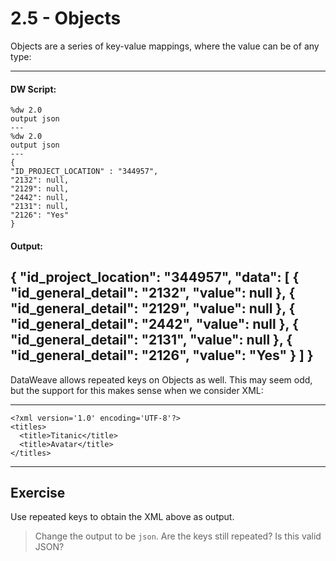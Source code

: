 # 2.5 - Objects

Objects are a series of key-value mappings, where the value can be of any type:

---
#### DW Script:
```dw
%dw 2.0
output json
---
%dw 2.0
output json
---
{
"ID_PROJECT_LOCATION" : "344957",
"2132": null,
"2129": null,
"2442": null,
"2131": null,
"2126": "Yes"
}

```
#### Output:
{
"id_project_location": "344957",
"data": [
{
"id_general_detail": "2132",
"value": null
},
{
"id_general_detail": "2129",
"value": null
},
{
"id_general_detail": "2442",
"value": null
},
{
"id_general_detail": "2131",
"value": null
},
{
"id_general_detail": "2126",
"value": "Yes"
}
]
}
---

DataWeave allows repeated keys on Objects as well. This may seem odd, but the support for this makes sense when we consider XML:

---
```
<?xml version='1.0' encoding='UTF-8'?>
<titles>
  <title>Titanic</title>
  <title>Avatar</title>
</titles>
```
---

## Exercise

Use repeated keys to obtain the XML above as output.

> Change the output to be `json`. Are the keys still repeated? Is this valid JSON?
